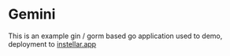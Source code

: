 # Gemini

This is an example gin / gorm based go application used to demo, deployment to [instellar.app](https://instellar.app)